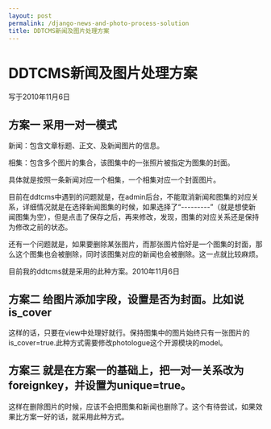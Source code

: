 ```yaml
---
layout: post
permalink: /django-news-and-photo-process-solution
title: DDTCMS新闻及图片处理方案
---
```


# DDTCMS新闻及图片处理方案 #


写于2010年11月6日

## 方案一 采用一对一模式 ##

新闻：包含文章标题、正文、及新闻图片的信息。

相集：包含多个图片的集合，该图集中的一张照片被指定为图集的封面。

具体就是按照一条新闻对应一个相集，一个相集对应一个封面图片。

目前在ddtcms中遇到的问题就是，在admin后台，不能取消新闻和图集的对应关系，详细情况就是在选择新闻图集的时候，如果选择了“---------”（就是想使新闻图集为空），但是点击了保存之后，再来修改，发现，图集的对应关系还是保持为修改之前的状态。

还有一个问题就是，如果要删除某张图片，而那张图片恰好是一个图集的封面，那么这个图集也会被删除，同时该图集对应的新闻也会被删除。这一点就比较麻烦。

目前我的ddtcms就是采用的此种方案。2010年11月6日

## 方案二 给图片添加字段，设置是否为封面。比如说is_cover ##

这样的话，只要在view中处理好就行。保持图集中的图片始终只有一张图片的is_cover=true.此种方式需要修改photologue这个开源模块的model。



## 方案三 就是在方案一的基础上，把一对一关系改为foreignkey，并设置为unique=true。 ##

这样在删除图片的时候，应该不会把图集和新闻也删除了。这个有待尝试，如果效果比方案一好的话，就采用此种方式。